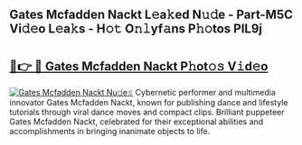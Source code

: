 ## Gates Mcfadden Nackt L𝚎a𝚔ed N𝚞𝚍e - Part-M5C Vi𝚍𝚎o L𝚎a𝚔s - H𝚘𝚝 O𝚗𝚕yf𝚊ns P𝚑𝚘tos PIL9j

# <h2><a href="http://kf3wyc.oniu.top/?m=Gates+Mcfadden+Nackt">🔗👉 🔴 Gates Mcfadden Nackt P𝚑ot𝚘𝚜 V𝚒d𝚎o</a></h2>

[![Gates Mcfadden Nackt Nu𝚍e𝚜](https://i.imgur.com/0qMVB7G.gif)](http://kf3wyc.oniu.top/?m=Gates+Mcfadden+Nackt)
Cybernetic performer and multimedia innovator Gates Mcfadden Nackt, known for publishing dance and lifestyle tutorials through viral dance moves and compact clips. Brilliant puppeteer Gates Mcfadden Nackt, celebrated for their exceptional abilities and accomplishments in bringing inanimate objects to life.  
